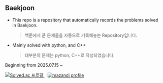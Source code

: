 Baekjoon
---
- This repo is a repository that automatically records the problems solved in Baekjoon.  
  > 백준에서 푼 문제들을 자동으로 기록해놓는 Repository입니다.

- Mainly solved with python, and C++ 
  > 대부분의 문제는 python, C++로 작성되었습니다.

Beginning from 2025.07.15 ~

<a href="https://solved.ac/suri7897" style="margin-right: 10px;" target="_blank">
  <img src="http://mazassumnida.wtf/api/v2/generate_badge?boj=suri7897" alt="Solved.ac 프로필">
</a>
<a href="https://solved.ac/suri7897" target="_blank">
  <img src="http://mazandi.herokuapp.com/api?handle=suri7897&theme=dark" alt="mazandi profile">
</a>
